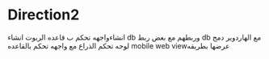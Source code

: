# Direction2
انشاءواجهه تحكم ب قاعده الربوت 
انشاء db وربطهم مع بعض 
ربط db مع الهاردوير
دمج لوحه تحكم الذراع مع واجهه تحكم بالقاعده
mobile web viewعرضها بطريقه 
